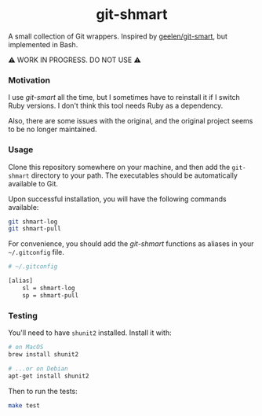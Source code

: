 <h1 align="center">git-shmart</h1>

A small collection of Git wrappers. Inspired by [geelen/git-smart][0], but
implemented in Bash.

⚠️ WORK IN PROGRESS. DO NOT USE ⚠️

### Motivation

I use _git-smart_ all the time, but I sometimes have to reinstall it if I switch
Ruby versions. I don't think this tool needs Ruby as a dependency.

Also, there are some issues with the original, and the original project seems to
be no longer maintained.

### Usage

Clone this repository somewhere on your machine, and then add the `git-shmart`
directory to your path. The executables should be automatically available to
Git.

Upon successful installation, you will have the following commands available:

```sh
git shmart-log
git shmart-pull
```

For convenience, you should add the _git-shmart_ functions as aliases in your
`~/.gitconfig` file.

```sh
# ~/.gitconfig

[alias]
	sl = shmart-log
	sp = shmart-pull
```

### Testing

You'll need to have `shunit2` installed. Install it with:

```sh
# on MacOS
brew install shunit2

# ...or on Debian
apt-get install shunit2
```

Then to run the tests:

```sh
make test
```

[0]: https://github.com/geelen/git-smart
